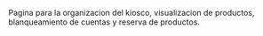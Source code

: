 Pagina para la organizacion del kiosco, visualizacion de productos, blanqueamiento de cuentas y reserva de productos.
